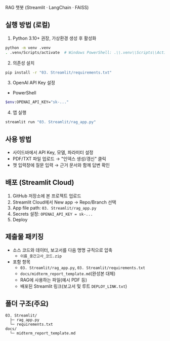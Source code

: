 RAG 챗봇 (Streamlit · LangChain · FAISS)

## 실행 방법 (로컬)
1) Python 3.10+ 권장, 가상환경 생성 후 활성화
```bash
python -m venv .venv
. .venv/Scripts/activate  # Windows PowerShell: .\\.venv\\Scripts\\Activate.ps1
```
2) 의존성 설치
```bash
pip install -r "03. Streamlit/requirements.txt"
```
3) OpenAI API Key 설정
- PowerShell
```bash
$env:OPENAI_API_KEY="sk-..."
```
4) 앱 실행
```bash
streamlit run "03. Streamlit/rag_app.py"
```

## 사용 방법
- 사이드바에서 API Key, 모델, 파라미터 설정
- PDF/TXT 파일 업로드 → "인덱스 생성/갱신" 클릭
- 챗 입력창에 질문 입력 → 근거 문서와 함께 답변 확인

## 배포 (Streamlit Cloud)
1) GitHub 저장소에 본 프로젝트 업로드
2) Streamlit Cloud에서 New app → Repo/Branch 선택
3) App file path: `03. Streamlit/rag_app.py`
4) Secrets 설정: `OPENAI_API_KEY = sk-...`
5) Deploy

## 제출물 패키징
- 소스 코드와 데이터, 보고서를 다음 명명 규칙으로 압축
  - `이름_중간고사_코드.zip`
- 포함 항목
  - `03. Streamlit/rag_app.py`, `03. Streamlit/requirements.txt`
  - `docs/midterm_report_template.md`(완성본 대체)
  - RAG에 사용하는 파일(예시 PDF 등)
  - 배포된 Streamlit 링크(보고서 및 루트 `DEPLOY_LINK.txt`)

## 폴더 구조(주요)
```
03. Streamlit/
  ├─ rag_app.py
  └─ requirements.txt
docs/
  └─ midterm_report_template.md
```





